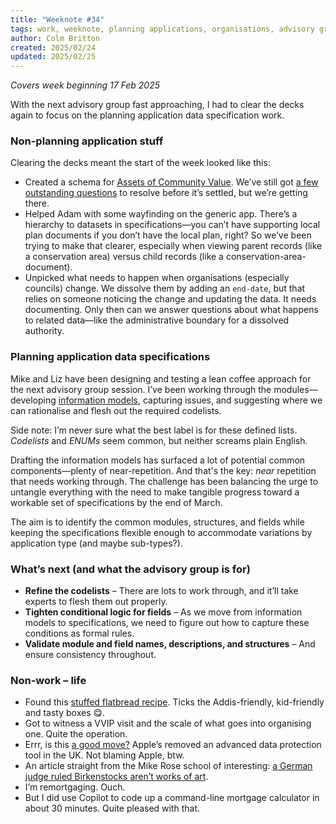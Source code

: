 ```yaml
---
title: "Weeknote #34"
tags: work, weeknote, planning applications, organisations, advisory group, recipe, copilot
author: Colm Britton
created: 2025/02/24
updated: 2025/02/25
---
```


*Covers week beginning 17 Feb 2025*

With the next advisory group fast approaching, I had to clear the decks again to focus on the planning application data specification work.

### Non-planning application stuff

Clearing the decks meant the start of the week looked like this:

- Created a schema for [Assets of Community Value](https://github.com/digital-land/specification/blob/main/content/dataset/asset-of-community-value.md?plain=1). We’ve still got [a few outstanding questions](https://github.com/digital-land/data-standards-backlog/discussions/100#discussioncomment-12110339) to resolve before it’s settled, but we’re getting there.
- Helped Adam with some wayfinding on the generic app. There’s a hierarchy to datasets in specifications—you can’t have supporting local plan documents if you don’t have the local plan, right? So we’ve been trying to make that clearer, especially when viewing parent records (like a conservation area) versus child records (like a conservation-area-document).
- Unpicked what needs to happen when organisations (especially councils) change. We dissolve them by adding an `end-date`, but that relies on someone noticing the change and updating the data. It needs documenting. Only then can we answer questions about what happens to related data—like the administrative boundary for a dissolved authority.

### Planning application data specifications

Mike and Liz have been designing and testing a lean coffee approach for the next advisory group session. I’ve been working through the modules—developing [information models](https://github.com/digital-land/planning-application-data-specification/discussions?discussions_q=is%3Aopen+label%3Acomponent), capturing issues, and suggesting where we can rationalise and flesh out the required codelists.

Side note: I’m never sure what the best label is for these defined lists. _Codelists_ and _ENUMs_ seem common, but neither screams plain English.

Drafting the information models has surfaced a lot of potential common components—plenty of near-repetition. And that's the key: _near_ repetition that needs working through. The challenge has been balancing the urge to untangle everything with the need to make tangible progress toward a workable set of specifications by the end of March.

The aim is to identify the common modules, structures, and fields while keeping the specifications flexible enough to accommodate variations by application type (and maybe sub-types?).

### What’s next (and what the advisory group is for)

- **Refine the codelists** – There are lots to work through, and it’ll take experts to flesh them out properly.
- **Tighten conditional logic for fields** – As we move from information models to specifications, we need to figure out how to capture these conditions as formal rules.
- **Validate module and field names, descriptions, and structures** – And ensure consistency throughout.

### Non-work – life

- Found this [stuffed flatbread recipe](https://www.drveganblog.com/cheese-and-potato-stuffed-flatbread/). Ticks the Addis-friendly, kid-friendly and tasty boxes 😋.
- Got to witness a VVIP visit and the scale of what goes into organising one. Quite the operation.
- Errr, is this [a good move?](https://www.theguardian.com/technology/2025/feb/21/apple-removes-advanced-data-protection-tool-uk-government) Apple’s removed an advanced data protection tool in the UK. Not blaming Apple, btw.
- An article straight from the Mike Rose school of interesting: [a German judge ruled Birkenstocks aren’t works of art](https://www.theguardian.com/world/2025/feb/20/birkenstocks-are-not-works-of-art-top-german-court-rules-in-copyright-case).
- I’m remortgaging. Ouch.
- But I did use Copilot to code up a command-line mortgage calculator in about 30 minutes. Quite pleased with that.
